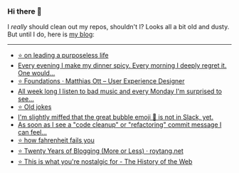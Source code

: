 ### Hi there 👋

I _really_ should clean out my repos, shouldn't I? Looks all a bit old and dusty. But until I do, here is [my blog](https://lostfocus.de/):

--- 

<!-- POST-LIST:START -->
- [⭐️ on leading a purposeless life](https://lostfocus.de/2022/08/16/230755/)
- [Every evening I make my dinner spicy. Every morning I deeply regret it. One would…](https://lostfocus.de/2022/08/16/230751/)
- [⭐️ Foundations · Matthias Ott – User Experience Designer](https://lostfocus.de/2022/08/10/230747/)
- [All week long I listen to bad music and every Monday I&#39;m surprised to see…](https://lostfocus.de/2022/08/08/230745/)
- [⭐️ Old jokes](https://lostfocus.de/2022/08/04/230742/)
- [I&#39;m slightly miffed that the great bubble emoji 🫧 is not in Slack, yet.](https://lostfocus.de/2022/08/03/230739/)
- [As soon as I see a &quot;code cleanup&quot; or &quot;refactoring&quot; commit message I can feel…](https://lostfocus.de/2022/08/03/230736/)
- [⭐️ how fahrenheit fails you](https://lostfocus.de/2022/08/03/230734/)
- [⭐️ Twenty Years of Blogging &lpar;More or Less&rpar; · roytang.net](https://lostfocus.de/2022/08/02/230733/)
- [⭐️ This is what you&#39;re nostalgic for - The History of the Web](https://lostfocus.de/2022/08/02/230732/)
<!-- POST-LIST:END -->

<!--
**lostfocus/lostfocus** is a ✨ _special_ ✨ repository because its `README.md` (this file) appears on your GitHub profile.

Here are some ideas to get you started:

- 🔭 I’m currently working on ...
- 🌱 I’m currently learning ...
- 👯 I’m looking to collaborate on ...
- 🤔 I’m looking for help with ...
- 💬 Ask me about ...
- 📫 How to reach me: ...
- 😄 Pronouns: ...
- ⚡ Fun fact: ...
-->
